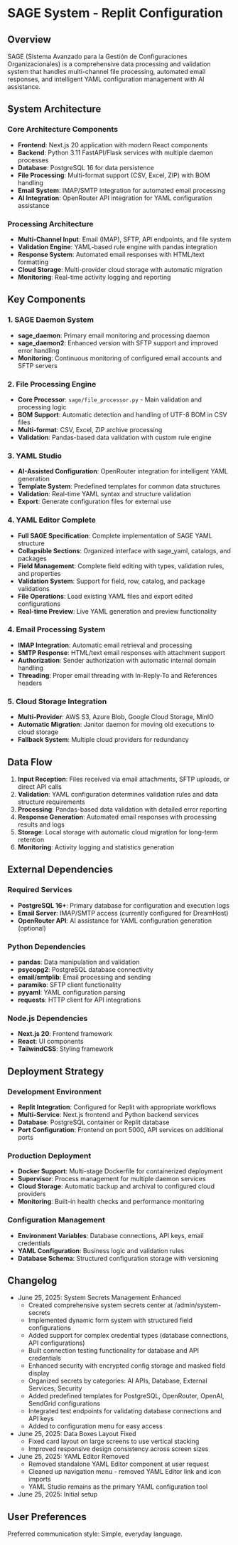 # SAGE System - Replit Configuration

## Overview

SAGE (Sistema Avanzado para la Gestión de Configuraciones Organizacionales) is a comprehensive data processing and validation system that handles multi-channel file processing, automated email responses, and intelligent YAML configuration management with AI assistance.

## System Architecture

### Core Architecture Components

- **Frontend**: Next.js 20 application with modern React components
- **Backend**: Python 3.11 FastAPI/Flask services with multiple daemon processes
- **Database**: PostgreSQL 16 for data persistence
- **File Processing**: Multi-format support (CSV, Excel, ZIP) with BOM handling
- **Email System**: IMAP/SMTP integration for automated email processing
- **AI Integration**: OpenRouter API integration for YAML configuration assistance

### Processing Architecture

- **Multi-Channel Input**: Email (IMAP), SFTP, API endpoints, and file system
- **Validation Engine**: YAML-based rule engine with pandas integration
- **Response System**: Automated email responses with HTML/text formatting
- **Cloud Storage**: Multi-provider cloud storage with automatic migration
- **Monitoring**: Real-time activity logging and reporting

## Key Components

### 1. SAGE Daemon System
- **sage_daemon**: Primary email monitoring and processing daemon
- **sage_daemon2**: Enhanced version with SFTP support and improved error handling
- **Monitoring**: Continuous monitoring of configured email accounts and SFTP servers

### 2. File Processing Engine
- **Core Processor**: `sage/file_processor.py` - Main validation and processing logic
- **BOM Support**: Automatic detection and handling of UTF-8 BOM in CSV files
- **Multi-format**: CSV, Excel, ZIP archive processing
- **Validation**: Pandas-based data validation with custom rule engine

### 3. YAML Studio
- **AI-Assisted Configuration**: OpenRouter integration for intelligent YAML generation
- **Template System**: Predefined templates for common data structures
- **Validation**: Real-time YAML syntax and structure validation
- **Export**: Generate configuration files for external use

### 4. YAML Editor Complete
- **Full SAGE Specification**: Complete implementation of SAGE YAML structure
- **Collapsible Sections**: Organized interface with sage_yaml, catalogs, and packages
- **Field Management**: Complete field editing with types, validation rules, and properties
- **Validation System**: Support for field, row, catalog, and package validations
- **File Operations**: Load existing YAML files and export edited configurations
- **Real-time Preview**: Live YAML generation and preview functionality

### 4. Email Processing System
- **IMAP Integration**: Automatic email retrieval and processing
- **SMTP Response**: HTML/text email responses with attachment support
- **Authorization**: Sender authorization with automatic internal domain handling
- **Threading**: Proper email threading with In-Reply-To and References headers

### 5. Cloud Storage Integration
- **Multi-Provider**: AWS S3, Azure Blob, Google Cloud Storage, MinIO
- **Automatic Migration**: Janitor daemon for moving old executions to cloud storage
- **Fallback System**: Multiple cloud providers for redundancy

## Data Flow

1. **Input Reception**: Files received via email attachments, SFTP uploads, or direct API calls
2. **Validation**: YAML configuration determines validation rules and data structure requirements
3. **Processing**: Pandas-based data validation with detailed error reporting
4. **Response Generation**: Automated email responses with processing results and logs
5. **Storage**: Local storage with automatic cloud migration for long-term retention
6. **Monitoring**: Activity logging and statistics generation

## External Dependencies

### Required Services
- **PostgreSQL 16+**: Primary database for configuration and execution logs
- **Email Server**: IMAP/SMTP access (currently configured for DreamHost)
- **OpenRouter API**: AI assistance for YAML configuration generation (optional)

### Python Dependencies
- **pandas**: Data manipulation and validation
- **psycopg2**: PostgreSQL database connectivity
- **email/smtplib**: Email processing and sending
- **paramiko**: SFTP client functionality
- **pyyaml**: YAML configuration parsing
- **requests**: HTTP client for API integrations

### Node.js Dependencies
- **Next.js 20**: Frontend framework
- **React**: UI components
- **TailwindCSS**: Styling framework

## Deployment Strategy

### Development Environment
- **Replit Integration**: Configured for Replit with appropriate workflows
- **Multi-Service**: Next.js frontend and Python backend services
- **Database**: PostgreSQL container or Replit database
- **Port Configuration**: Frontend on port 5000, API services on additional ports

### Production Deployment
- **Docker Support**: Multi-stage Dockerfile for containerized deployment
- **Supervisor**: Process management for multiple daemon services
- **Cloud Storage**: Automatic backup and archival to configured cloud providers
- **Monitoring**: Built-in health checks and performance monitoring

### Configuration Management
- **Environment Variables**: Database connections, API keys, email credentials
- **YAML Configuration**: Business logic and validation rules
- **Database Schema**: Structured configuration storage with versioning

## Changelog

- June 25, 2025: System Secrets Management Enhanced
  - Created comprehensive system secrets center at /admin/system-secrets
  - Implemented dynamic form system with structured field configurations
  - Added support for complex credential types (database connections, API configurations)
  - Built connection testing functionality for database and API credentials
  - Enhanced security with encrypted config storage and masked field display
  - Organized secrets by categories: AI APIs, Database, External Services, Security
  - Added predefined templates for PostgreSQL, OpenRouter, OpenAI, SendGrid configurations
  - Integrated test endpoints for validating database connections and API keys
  - Added to configuration menu for easy access
- June 25, 2025: Data Boxes Layout Fixed
  - Fixed card layout on large screens to use vertical stacking
  - Improved responsive design consistency across screen sizes
- June 25, 2025: YAML Editor Removed
  - Removed standalone YAML Editor component at user request
  - Cleaned up navigation menu - removed YAML Editor link and icon imports
  - YAML Studio remains as the primary YAML configuration tool
- June 25, 2025: Initial setup

## User Preferences

Preferred communication style: Simple, everyday language.